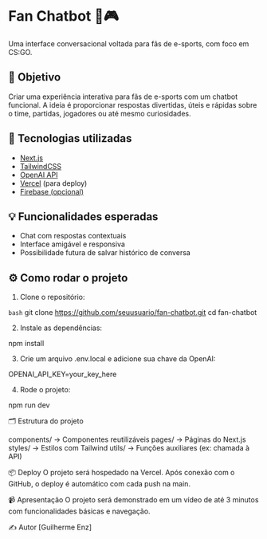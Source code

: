 # Fan Chatbot 🤖🎮

Uma interface conversacional voltada para fãs de e-sports, com foco em CS:GO.

## 🚀 Objetivo

Criar uma experiência interativa para fãs de e-sports com um chatbot funcional. A ideia é proporcionar respostas divertidas, úteis e rápidas sobre o time, partidas, jogadores ou até mesmo curiosidades.

## 🧰 Tecnologias utilizadas

- [Next.js](https://nextjs.org/)
- [TailwindCSS](https://tailwindcss.com/)
- [OpenAI API](https://platform.openai.com/)
- [Vercel](https://vercel.com/) (para deploy)
- [Firebase (opcional)](https://firebase.google.com/)

## 💡 Funcionalidades esperadas

- Chat com respostas contextuais
- Interface amigável e responsiva
- Possibilidade futura de salvar histórico de conversa

## ⚙️ Como rodar o projeto

1. Clone o repositório:

```bash```
git clone https://github.com/seuusuario/fan-chatbot.git
cd fan-chatbot

2. Instale as dependências:

npm install

3. Crie um arquivo .env.local e adicione sua chave da OpenAI:

OPENAI_API_KEY=your_key_here

4. Rode o projeto:

npm run dev

🗂️ Estrutura do projeto

components/   → Componentes reutilizáveis
pages/        → Páginas do Next.js
styles/       → Estilos com Tailwind
utils/        → Funções auxiliares (ex: chamada à API)

📦 Deploy
O projeto será hospedado na Vercel. Após conexão com o GitHub, o deploy é automático com cada push na main.

📹 Apresentação
O projeto será demonstrado em um vídeo de até 3 minutos com funcionalidades básicas e navegação.

✍️ Autor
[Guilherme Enz]